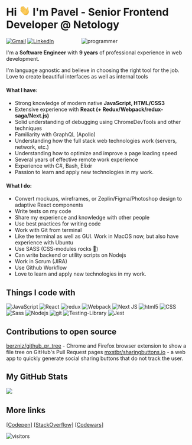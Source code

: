# Hi <img src="https://raw.githubusercontent.com/ABSphreak/ABSphreak/master/gifs/Hi.gif" width="30px"> I'm Pavel - Senior Frontend Developer @ Netology

<img alt="programmer" src="https://camo.githubusercontent.com/3336225ba7d4ed972b544a527e9b10a5ada32049692312f2955778cea360e271/68747470733a2f2f7777772e62656176657273776f726b2e636f6d2f696d672d736974652f62656176657273776f726b2e676966" align="right" width="300" />

[<img alt="Gmail" src="https://img.shields.io/badge/Gmail-D14836?style=for-the-badge&logo=gmail&logoColor=white" />](mailto:pavel.komiagin@gmail.com)
[<img alt="LinkedIn" src="https://img.shields.io/badge/linkedin-%230077B5.svg?style=for-the-badge&logo=linkedin&logoColor=white"/>](https://www.linkedin.com/in/pavelkomiagin)
<!-- [<img alt="Medium" src="https://img.shields.io/badge/Medium-%23000000.svg?style=for-the-badge&logo=Medium&logoColor=white"/>](https://medium.com/@pavel.komiagin)
[<img alt="Dev.to blog" src="https://img.shields.io/badge/dev.to-0A0A0A?style=for-the-badge&logo=dev.to&logoColor=white" />](https://dev.to/pavelkomiagin) -->

I'm a **Software Engineer** with **9 years** of professional experience in web development. 

I'm language agnostic and believe in choosing the right tool for the job. Love to create beautiful interfaces as well as internal tools

#### What I have:
* Strong knowledge of modern native **JavaScript, HTML/CSS3**
* Extensive experience with **React (+ Redux/Webpack/redux-saga/Next.js)**
* Solid understanding of debugging using ChromeDevTools and other techniques
* Familiarity with GraphQL (Apollo)
* Understanding how the full stack web technologies work (servers, network, etc.)
* Understanding how to optimize and improve a page loading speed
* Several years of effective remote work experience
* Experience with C#, Bash, Elixir
* Passion to learn and apply new technologies in my work.

#### What I do:
* Convert mockups, wireframes, or Zeplin/Figma/Photoshop design to adaptive React components
* Write tests on my code
* Share my experience and knowledge with other people
* Use best practices for writing code
* Work with Git from terminal
* Like the terminal as well as GUI. Work in MacOS now, but also have experience with Ubuntu
* Use SASS (CSS-modules rocks 🤘)
* Can write backend or utility scripts on Nodejs
* Work in Scrum (JIRA)
* Use Github Workflow
* Love to learn and apply new technologies in my work.

## Things I code with
<p>
  <img alt="JavaScript" src="https://img.shields.io/badge/JavaScript%20-%23F7DF1E.svg?style=for-the-badge&logo=javascript&logoColor=black" />
  <img alt="React" src="https://img.shields.io/badge/-React-45b8d8?style=for-the-badge&logo=react&logoColor=white" />
  <img alt="redux" src="https://img.shields.io/badge/-Redux-764ABC?style=for-the-badge&logo=redux&logoColor=white" />
  <img alt="Webpack" src="https://img.shields.io/badge/-Webpack-8DD6F9?style=for-the-badge&logo=webpack&logoColor=white" /> 
  <img alt="Next JS" src="https://img.shields.io/badge/nextjs-%23000000.svg?style=for-the-badge&logo=next.js&logoColor=white"/>
  <img alt="html5" src="https://img.shields.io/badge/-HTML5-E34F26?style=for-the-badge&logo=html5&logoColor=white" />
  <img alt="CSS" src="https://img.shields.io/badge/CSS%20-%231572B6.svg?style=for-the-badge&logo=css3&logoColor=white" />
  <img alt="Sass" src="https://img.shields.io/badge/-Sass-CC6699?style=for-the-badge&logo=sass&logoColor=white" />
  <img alt="Nodejs" src="https://img.shields.io/badge/-Nodejs-43853d?style=for-the-badge&logo=Node.js&logoColor=white" />
  <img alt="git" src="https://img.shields.io/badge/-Git-F05032?style=for-the-badge&logo=git&logoColor=white" />
  <img alt="Testing-Library" src="https://img.shields.io/badge/-TestingLibrary-%23E33332?style=for-the-badge&logo=testing-library&logoColor=white" />
  <img alt="Jest" src="https://img.shields.io/badge/-jest-%23C21325?style=for-the-badge&logo=jest&logoColor=white" />
</p>

## Contributions to open source
[berzniz/github_pr_tree](https://github.com/berzniz/github_pr_tree) - Chrome and Firefox browser extension to show a file tree on GitHub's Pull Request pages
[mxstbr/sharingbuttons.io](https://github.com/mxstbr/sharingbuttons.io) - a web app to quickly generate social sharing buttons that do not track the user.

## My GitHub Stats
<img src="https://github-readme-streak-stats.herokuapp.com/?user=pavelkomiagin&count_private=true" width="45%" />

## More links
[[Codepen]](https://codepen.io/pavel_komiagin)
[[StackOverflow]](https://stackoverflow.com/users/2587396/pavel-komiagin)
[[Codewars]](https://www.codewars.com/users/pavel_komiagin)

![visitors](https://visitor-badge.glitch.me/badge?page_id=pavelkomiagin)

<!-- get badges here https://github.com/Ileriayo/markdown-badges -->

